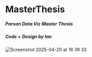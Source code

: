 # MasterThesis
##### Parson Data Viz Master Thesis
##### Code + Design by Ian 
![Screenshot 2025-04-20 at 18 39 33](https://github.com/user-attachments/assets/f52dda5c-380b-45ac-9a04-98c3e2bce54e)
